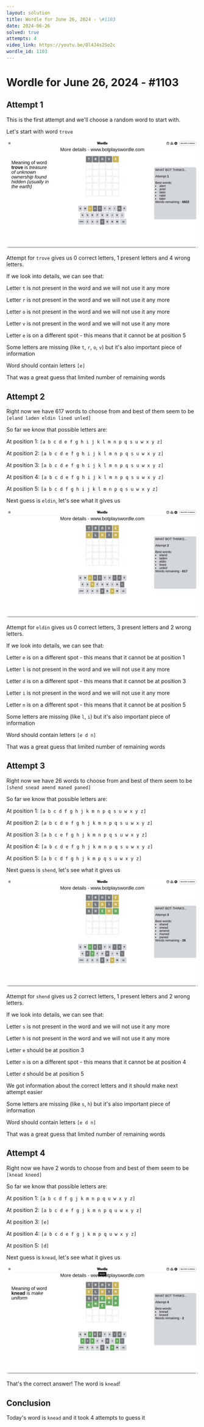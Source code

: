 ```yaml
---
layout: solution
title: Wordle for June 26, 2024 - \#1103
date: 2024-06-26
solved: true
attempts: 4
video_link: https://youtu.be/Ol4J4s2So2c
wordle_id: 1103
---
```


# Wordle for June 26, 2024 - \#1103

## Attempt 1

This is the first attempt and we'll choose a random word to start with.

Let's start with word `trove`

![Attempt 1](2024-06-26/attempt-1.png)

Attempt for `trove` gives us 0 correct letters, 1 present letters and 4 wrong letters.

If we look into details, we can see that:

Letter `t` is not present in the word and we will not use it any more

Letter `r` is not present in the word and we will not use it any more

Letter `o` is not present in the word and we will not use it any more

Letter `v` is not present in the word and we will not use it any more

Letter `e` is on a different spot - this means that it cannot be at position 5

Some letters are missing (like `t`, `r`, `o`, `v`) but it's also important piece of information

Word should contain letters `[e]`

That was a great guess that limited number of remaining words



## Attempt 2

Right now we have 617 words to choose from and best of them seem to be `[eland laden eldin lined unled]`

So far we know that possible letters are:

At position 1: `[a b c d e f g h i j k l m n p q s u w x y z]`

At position 2: `[a b c d e f g h i j k l m n p q s u w x y z]`

At position 3: `[a b c d e f g h i j k l m n p q s u w x y z]`

At position 4: `[a b c d e f g h i j k l m n p q s u w x y z]`

At position 5: `[a b c d f g h i j k l m n p q s u w x y z]`

Next guess is `eldin`, let's see what it gives us

![Attempt 2](2024-06-26/attempt-2.png)

Attempt for `eldin` gives us 0 correct letters, 3 present letters and 2 wrong letters.

If we look into details, we can see that:

Letter `e` is on a different spot - this means that it cannot be at position 1

Letter `l` is not present in the word and we will not use it any more

Letter `d` is on a different spot - this means that it cannot be at position 3

Letter `i` is not present in the word and we will not use it any more

Letter `n` is on a different spot - this means that it cannot be at position 5

Some letters are missing (like `l`, `i`) but it's also important piece of information

Word should contain letters `[e d n]`

That was a great guess that limited number of remaining words



## Attempt 3

Right now we have 26 words to choose from and best of them seem to be `[shend snead amend maned paned]`

So far we know that possible letters are:

At position 1: `[a b c d f g h j k m n p q s u w x y z]`

At position 2: `[a b c d e f g h j k m n p q s u w x y z]`

At position 3: `[a b c e f g h j k m n p q s u w x y z]`

At position 4: `[a b c d e f g h j k m n p q s u w x y z]`

At position 5: `[a b c d f g h j k m p q s u w x y z]`

Next guess is `shend`, let's see what it gives us

![Attempt 3](2024-06-26/attempt-3.png)

Attempt for `shend` gives us 2 correct letters, 1 present letters and 2 wrong letters.

If we look into details, we can see that:

Letter `s` is not present in the word and we will not use it any more

Letter `h` is not present in the word and we will not use it any more

Letter `e` should be at position 3

Letter `n` is on a different spot - this means that it cannot be at position 4

Letter `d` should be at position 5

We got information about the correct letters and it should make next attempt easier

Some letters are missing (like `s`, `h`) but it's also important piece of information

Word should contain letters `[e d n]`

That was a great guess that limited number of remaining words



## Attempt 4

Right now we have 2 words to choose from and best of them seem to be `[knead kneed]`

So far we know that possible letters are:

At position 1: `[a b c d f g j k m n p q u w x y z]`

At position 2: `[a b c d e f g j k m n p q u w x y z]`

At position 3: `[e]`

At position 4: `[a b c d e f g j k m p q u w x y z]`

At position 5: `[d]`

Next guess is `knead`, let's see what it gives us

![Attempt 4](2024-06-26/attempt-4.png)

That's the correct answer! The word is `knead`!

## Conclusion

Today's word is `knead` and it took 4 attempts to guess it

